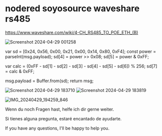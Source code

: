 # nodered soyosource waveshare rs485

https://www.waveshare.com/wiki/4-CH_RS485_TO_POE_ETH_(B)

![Screenshot 2024-04-29 001258](https://github.com/phineasIV/nodered_soyosource_waveshare_rs485/assets/24437085/fc8d4abc-2426-4ec9-8ff6-b7c08a850443)

var sd = [0x24, 0x56, 0x00, 0x21, 0x00, 0x14, 0x80, 0xF4];
const power = parseInt(msg.payload);
sd[4] = power >> 0x08;
sd[5] = power & 0xFF;

var calc = (0xFF - sd[1] - sd[2] - sd[3] - sd[4] - sd[5] - sd[6]) % 256; 
sd[7] = calc & 0xFF;

msg.payload = Buffer.from(sd);
return msg;

![Screenshot 2024-04-29 183710](https://github.com/phineasIV/nodered_soyosource_waveshare_rs485/assets/24437085/856b07e8-758e-4da1-94f0-333ce5f6ed11)
![Screenshot 2024-04-29 183819](https://github.com/phineasIV/nodered_soyosource_waveshare_rs485/assets/24437085/6708ad65-a59f-43cc-9622-3a85673e8b09)

![IMG_20240429_194259_846](https://github.com/phineasIV/nodered_soyosource_waveshare_rs485/assets/24437085/82acfb2b-1c7e-4ab0-878e-98d0fcfd9ae8)

Wenn du noch Fragen hast, helfe ich dir gerne weiter.

Si tienes alguna pregunta, estaré encantado de ayudarte.

If you have any questions, I'll be happy to help you.

